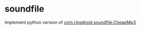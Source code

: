 soundfile
=========

Implement python version of [com.ringdroid.soundfile.CheapMp3](https://github.com/mitch000001/ringdroid/blob/master/src/com/ringdroid/soundfile/CheapMP3.java)
